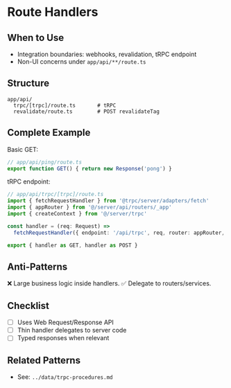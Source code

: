 # Route Handlers

## When to Use
- Integration boundaries: webhooks, revalidation, tRPC endpoint
- Non-UI concerns under `app/api/**/route.ts`

## Structure
```
app/api/
  trpc/[trpc]/route.ts       # tRPC
  revalidate/route.ts        # POST revalidateTag
```

## Complete Example
Basic GET:
```ts
// app/api/ping/route.ts
export function GET() { return new Response('pong') }
```

tRPC endpoint:
```ts
// app/api/trpc/[trpc]/route.ts
import { fetchRequestHandler } from '@trpc/server/adapters/fetch'
import { appRouter } from '@/server/api/routers/_app'
import { createContext } from '@/server/trpc'

const handler = (req: Request) =>
  fetchRequestHandler({ endpoint: '/api/trpc', req, router: appRouter, createContext })

export { handler as GET, handler as POST }
```

## Anti-Patterns
❌ Large business logic inside handlers.
✅ Delegate to routers/services.

## Checklist
- [ ] Uses Web Request/Response API
- [ ] Thin handler delegates to server code
- [ ] Typed responses when relevant

## Related Patterns
- See: `../data/trpc-procedures.md`

